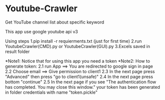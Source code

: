 # Youtube-Crawler
Get YouTube channel  list  about  specific keyword

This app use google youtube api v3

 
Using steps
1.pip install -r requierments.txt (just for first time)
2.run YoutubeCrawler(CMD).py or YoutubeCrawler(GUI).py
3.Excels saved in result folder 



*Note1: Notice that for using this app you need a token
*Note2: How to generate token:
    2.1 run App ==> You are redirected to google sign in page
    2.2 Choose email ==> Give permission to client1 
    2.3 In the next page press "Advanced"  then press  "go to client1(unsafe)"
    2.4 In the next page press bottom "continue"
    2.5 In the next page if you see "The authentication flow has completed. You may close this window." 
        your token has been generated in folder credentials with name "token.pickle"
